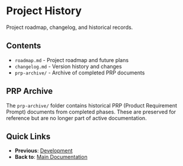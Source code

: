 # Project History

Project roadmap, changelog, and historical records.

## Contents

- `roadmap.md` - Project roadmap and future plans
- `changelog.md` - Version history and changes
- `prp-archive/` - Archive of completed PRP documents

## PRP Archive

The `prp-archive/` folder contains historical PRP (Product Requirement Prompt) documents from completed phases. These are preserved for reference but are no longer part of active documentation.

## Quick Links

- **Previous**: [Development](../05-development/)
- **Back to**: [Main Documentation](../)
